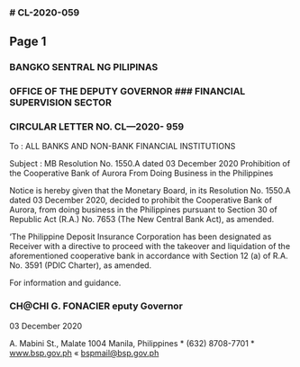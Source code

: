 ### # CL-2020-059

## Page 1

### BANGKO SENTRAL NG PILIPINAS

### OFFICE OF THE DEPUTY GOVERNOR ### FINANCIAL SUPERVISION SECTOR

### CIRCULAR LETTER NO. CL—2020- 959

To : ALL BANKS AND NON-BANK FINANCIAL INSTITUTIONS

Subject : MB Resolution No. 1550.A dated 03 December 2020 Prohibition of the Cooperative Bank of Aurora From Doing Business in the Philippines

Notice is hereby given that the Monetary Board, in its Resolution No. 1550.A dated 03 December 2020, decided to prohibit the Cooperative Bank of Aurora, from doing business in the Philippines pursuant to Section 30 of Republic Act (R.A.) No. 7653 (The New Central Bank Act), as amended.

‘The Philippine Deposit Insurance Corporation has been designated as Receiver with a directive to proceed with the takeover and liquidation of the aforementioned cooperative bank in accordance with Section 12 (a) of R.A. No. 3591 (PDIC Charter), as amended.

For information and guidance.

### CH@CHI G. FONACIER eputy Governor

03 December 2020

A. Mabini St., Malate 1004 Manila, Philippines * (632) 8708-7701 * www.bsp.gov.ph « bspmail@bsp.gov.ph 